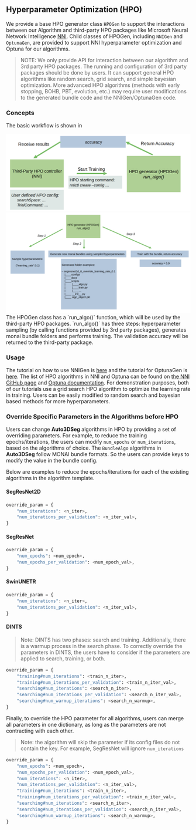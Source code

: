 ## Hyperparameter Optimization (HPO)
We provide a base HPO generator class `HPOGen` to support the interactions between our Algorithm and third-party
HPO packages like Microsoft Neural Network Intelligence [NNI](https://nni.readthedocs.io/en/stable/). Child classes of HPOGen, including `NNIGen` and `OptunaGen`, are provided to support NNI hyperparameter optimization and Optuna for our algorithms.

> NOTE: We only provide API for interaction between our algorithm and 3rd party HPO packages. The running and configuration of 3rd party packages should be done by users. It can support general HPO algorithms like random search, grid search, and simple bayesian optimization. More advanced HPO algorithms (methods with early stopping, BOHB, PBT, evolution, etc.) may require user modifications to the generated bundle code and the NNIGen/OptunaGen code.

### Concepts
The basic workflow is shown in
<div align="center"> <img src="../figures/hpo_workflow0.png" width="800"/> </div>
<div align="center"> <img src="../figures/hpo_workflow1.png" width="800"/> </div>
The HPOGen class has a `run_algo()` function, which will be used by the third-party HPO packages. `run_algo()` has three steps: hyperparameter sampling (by calling functions provided by 3rd party packages), generates monai bundle folders and performs training. The validation accuracy will be returned to the third-party package.

### Usage
The tutorial on how to use NNIGen is [here](../notebooks/hpo_nni.ipynb) and the tutorial for OptunaGen is [here](../notebooks/hpo_optuna.ipynb). The list of HPO algorithms in NNI and Optuna can be found on [the NNI GitHub page](https://github.com/microsoft/nni) and [Optuna documentation](https://optuna.readthedocs.io/en/stable/reference/samplers/index.html).
For demonstration purposes, both of our tutorials use a grid search HPO algorithm to optimize the learning rate in training. Users can be easily modified to random search and bayesian based methods for more hyperparameters.

### Override Specific Parameters in the Algorithms before HPO
Users can change **Auto3DSeg** algorithms in HPO by providing a set of overriding parameters.
For example, to reduce the training epochs/iterations, the users can modify `num_epochs` or `num_iterations`, based on the algorithms of choice.
The `BundleAlgo` algorithms in **Auto3DSeg** follow MONAI bundle formats.
So the users can provide keys to modify the value in the bundle config.


Below are examples to reduce the epochs/iterations for each of the existing algorithms in the algorithm template.

#### SegResNet2D

```python
override_param = {
    "num_iterations": <n_iter>,
    "num_iterations_per_validation": <n_iter_val>,
}
```

#### SegResNet

```python
override_param = {
    "num_epochs": <num_epoch>,
    "num_epochs_per_validation": <num_epoch_val>,
}
```

#### SwinUNETR

```python
override_param = {
    "num_iterations": <n_iter>,
    "num_iterations_per_validation": <n_iter_val>,
}
```

#### DINTS

> Note: DINTS has two phases: search and training. Additionally, there is a warmup process in the search phase.
> To correctly override the parameters in DINTS, the users have to consider if the parameters are applied to search, training, or both.

```python
override_param = {
    "training#num_iterations": <train_n_iter>,
    "training#num_iterations_per_validation": <train_n_iter_val>,
    "searching#num_iterations": <search_n_iter>,
    "searching#num_iterations_per_validation": <search_n_iter_val>,
    "searching#num_warmup_iterations": <search_n_warmup>,
}
```

Finally, to override the HPO parameter for all algorithms, users can merge all parameters in one dictionary, as long as the parameters are not contracting with each other.

> Note: the algorithm will skip the parameter if its config files do not contain the key.
> For example, SegResNet will ignore `num_iterations`

```python
override_param = {
    "num_epochs": <num_epoch>,
    "num_epochs_per_validation": <num_epoch_val>,
    "num_iterations": <n_iter>,
    "num_iterations_per_validation": <n_iter_val>,
    "training#num_iterations": <train_n_iter>,
    "training#num_iterations_per_validation": <train_n_iter_val>,
    "searching#num_iterations": <search_n_iter>,
    "searching#num_iterations_per_validation": <search_n_iter_val>,
    "searching#num_warmup_iterations": <search_n_warmup>,
}
```

